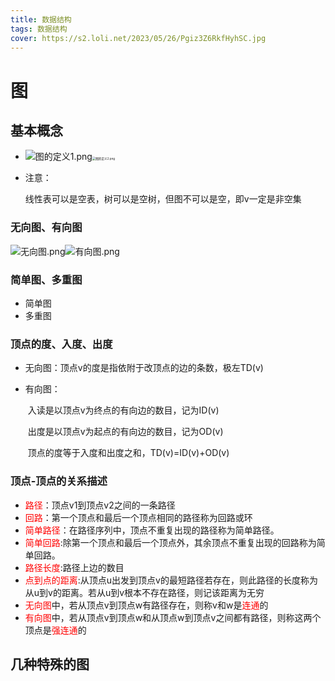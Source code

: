 ```yaml
---
title: 数据结构
tags: 数据结构
cover: https://s2.loli.net/2023/05/26/Pgiz3Z6RkfHyhSC.jpg
---
```


# 图

## 基本概念

+ ![图的定义1.png](https://s2.loli.net/2023/05/22/WTjnpNUAybvVCOE.png)<img src="https://s2.loli.net/2023/05/22/FV6WkYfRIZOPbSo.png" alt="图的定义2.png" style="zoom:33%;" />

+ 注意：

  ​	线性表可以是空表，树可以是空树，但图不可以是空，即v一定是非空集

### 无向图、有向图

![无向图.png](https://s2.loli.net/2023/05/22/cxqBhkDFXmNb4fC.png)![有向图.png](https://s2.loli.net/2023/05/22/WyAsc3gnGuLPSXQ.png)

### 简单图、多重图

+ 简单图
+ 多重图



### 顶点的度、入度、出度

+ 无向图：顶点v的度是指依附于改顶点的边的条数，极左TD(v)

+ 有向图：

  ​	入读是以顶点v为终点的有向边的数目，记为ID(v)

  ​	出度是以顶点v为起点的有向边的数目，记为OD(v)

  ​	顶点的度等于入度和出度之和，TD(v)=ID(v)+OD(v)

### 顶点-顶点的关系描述

+ <font color="red">路径</font>：顶点v1到顶点v2之间的一条路径
+ <font color="red">回路</font>：第一个顶点和最后一个顶点相同的路径称为回路或环
+ <font color="red">简单路径</font>：在路径序列中，顶点不重复出现的路径称为简单路径。
+ <font color="red">简单回路</font>:除第一个顶点和最后一个顶点外，其余顶点不重复出现的回路称为简单回路。
+ <font color="red">路径长度</font>:路径上边的数目
+ <font color="red">点到点的距离</font>:从顶点u出发到顶点v的最短路径若存在，则此路径的长度称为从u到v的距离。若从u到v根本不存在路径，则记该距离为无穷
+ <font color="red">无向图</font>中，若从顶点v到顶点w有路径存在，则称v和w是<font color="red">连通</font>的
+ <font color="red">有向图</font>中，若从顶点v到顶点w和从顶点w到顶点v之间都有路径，则称这两个顶点是<font color="red">强连通</font>的

## 几种特殊的图

